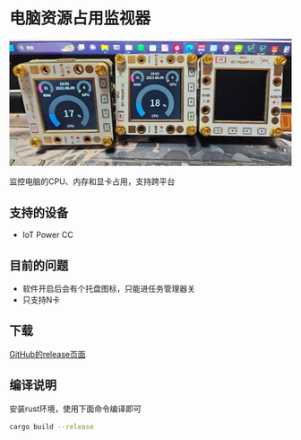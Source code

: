# 电脑资源占用监视器

![photo](img/photo.jpg)

监控电脑的CPU、内存和显卡占用，支持跨平台

## 支持的设备

- IoT Power CC

## 目前的问题

- 软件开启后会有个托盘图标，只能进任务管理器关
- 只支持N卡

## 下载

[GitHub的release页面](https://github.com/chenxuuu/IoT-Power-Tools/releases/tag/cc-monitor)

## 编译说明

安装rust环境，使用下面命令编译即可

```bash
cargo build --release
```
